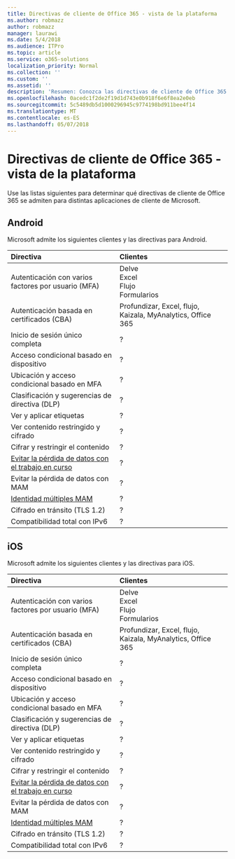 ```yaml
---
title: Directivas de cliente de Office 365 - vista de la plataforma
ms.author: robmazz
author: robmazz
manager: laurawi
ms.date: 5/4/2018
ms.audience: ITPro
ms.topic: article
ms.service: o365-solutions
localization_priority: Normal
ms.collection: ''
ms.custom: ''
ms.assetid: ''
description: 'Resumen: Conozca las directivas de cliente de Office 365 que son compatibles con los exploradores, Android, iOS, Mac OS X, Windows y Windows Mobile.'
ms.openlocfilehash: 0acedc1f2de2f19d1d743e0b918f6e6f8ea2e0eb
ms.sourcegitcommit: 5c5489db5d1000296945c9774198bd911bee4f14
ms.translationtype: MT
ms.contentlocale: es-ES
ms.lasthandoff: 05/07/2018
---
```

# <a name="office-365-client-policies---platform-view"></a>Directivas de cliente de Office 365 - vista de la plataforma
Use las listas siguientes para determinar qué directivas de cliente de Office 365 se admiten para distintas aplicaciones de cliente de Microsoft.

## <a name="android"></a>Android
Microsoft admite los siguientes clientes y las directivas para Android.

|**Directiva**|**Clientes**|
|:-----|:-----|
| Autenticación con varios factores por usuario (MFA) | Delve <br> Excel <br> Flujo <br> Formularios|
| Autenticación basada en certificados (CBA) | Profundizar, Excel, flujo, Kaizala, MyAnalytics, Office 365|
| Inicio de sesión único completa | ? | ? | ? | ? | ? | ? | ? |
| Acceso condicional basado en dispositivo | ? | ? | ? | ? | ? | ? | ? |
| Ubicación y acceso condicional basado en MFA | ? | ? | ? | ? | ? | ? | ? |
| Clasificación y sugerencias de directiva (DLP) | ? | ? | ? | ? | ? | ? | ? |
| Ver y aplicar etiquetas | ? | ? | ? | ? | ? | ? | ? |
| Ver contenido restringido y cifrado | ? | ? | ? | ? | ? | ? | ? |
| Cifrar y restringir el contenido | ? | ? | ? | ? | ? | ? | ? |
| [Evitar la pérdida de datos con el trabajo en curso](https://docs.microsoft.com/en-us/windows/security/information-protection/windows-information-protection/protect-enterprise-data-using-wip) | ? | ? | ? | ? | ? | ? | ? |
| Evitar la pérdida de datos con MAM | ? | ? | ? | ? | ? | ? | ? |
| [Identidad múltiples MAM](https://docs.microsoft.com/en-us/enterprise-mobility-security/solutions/fasttrack-how-to-use-apps-with-multi-identity-support) | ? | ? | ? | ? | ? | ? | ? |
| Cifrado en tránsito (TLS 1.2) | ? | ? | ? | ? | ? | ? | ? |
| Compatibilidad total con IPv6 | ? | ? | ? | ? | ? | ? | ? |

## <a name="ios"></a>iOS
Microsoft admite los siguientes clientes y las directivas para iOS.

|**Directiva**|**Clientes**|
|:-----|:-----|
| Autenticación con varios factores por usuario (MFA) | Delve <br> Excel <br> Flujo <br> Formularios|
| Autenticación basada en certificados (CBA) | Profundizar, Excel, flujo, Kaizala, MyAnalytics, Office 365|
| Inicio de sesión único completa | ? | ? | ? | ? | ? | ? | ? |
| Acceso condicional basado en dispositivo | ? | ? | ? | ? | ? | ? | ? |
| Ubicación y acceso condicional basado en MFA | ? | ? | ? | ? | ? | ? | ? |
| Clasificación y sugerencias de directiva (DLP) | ? | ? | ? | ? | ? | ? | ? |
| Ver y aplicar etiquetas | ? | ? | ? | ? | ? | ? | ? |
| Ver contenido restringido y cifrado | ? | ? | ? | ? | ? | ? | ? |
| Cifrar y restringir el contenido | ? | ? | ? | ? | ? | ? | ? |
| [Evitar la pérdida de datos con el trabajo en curso](https://docs.microsoft.com/en-us/windows/security/information-protection/windows-information-protection/protect-enterprise-data-using-wip) | ? | ? | ? | ? | ? | ? | ? |
| Evitar la pérdida de datos con MAM | ? | ? | ? | ? | ? | ? | ? |
| [Identidad múltiples MAM](https://docs.microsoft.com/en-us/enterprise-mobility-security/solutions/fasttrack-how-to-use-apps-with-multi-identity-support) | ? | ? | ? | ? | ? | ? | ? |
| Cifrado en tránsito (TLS 1.2) | ? | ? | ? | ? | ? | ? | ? |
| Compatibilidad total con IPv6 | ? | ? | ? | ? | ? | ? | ? |